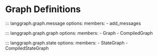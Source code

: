 # Graph Definitions

::: langgraph.graph.message
    options:
      members:
        - add_messages

::: langgraph.graph.graph
    options:
      members:
        - Graph
        - CompiledGraph

::: langgraph.graph.state
    options:
      members:
        - StateGraph
        - CompiledStateGraph

